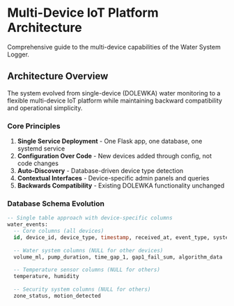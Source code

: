 # Multi-Device IoT Platform Architecture

Comprehensive guide to the multi-device capabilities of the Water System Logger.

## Architecture Overview

The system evolved from single-device (DOLEWKA) water monitoring to a flexible multi-device IoT platform while maintaining backward compatibility and operational simplicity.

### Core Principles

1. **Single Service Deployment** - One Flask app, one database, one systemd service
2. **Configuration Over Code** - New devices added through config, not code changes  
3. **Auto-Discovery** - Database-driven device type detection
4. **Contextual Interfaces** - Device-specific admin panels and queries
5. **Backwards Compatibility** - Existing DOLEWKA functionality unchanged

### Database Schema Evolution
```sql
-- Single table approach with device-specific columns
water_events:
  -- Core columns (all devices)
  id, device_id, device_type, timestamp, received_at, event_type, system_status
  
  -- Water system columns (NULL for other devices)
  volume_ml, pump_duration, time_gap_1, gap1_fail_sum, algorithm_data
  
  -- Temperature sensor columns (NULL for others)
  temperature, humidity
  
  -- Security system columns (NULL for others)  
  zone_status, motion_detected